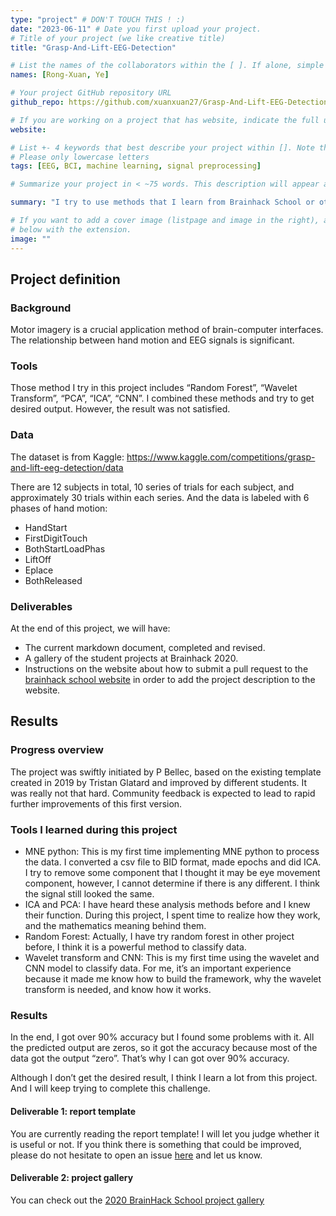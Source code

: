```yaml
---
type: "project" # DON'T TOUCH THIS ! :)
date: "2023-06-11" # Date you first upload your project.
# Title of your project (we like creative title)
title: "Grasp-And-Lift-EEG-Detection"

# List the names of the collaborators within the [ ]. If alone, simple put your name within []
names: [Rong-Xuan, Ye]

# Your project GitHub repository URL
github_repo: https://github.com/xuanxuan27/Grasp-And-Lift-EEG-Detection

# If you are working on a project that has website, indicate the full url including "https://" below or leave it empty.
website:

# List +- 4 keywords that best describe your project within []. Note that the project summary also involves a number of key words. Those are listed on top of the [github repository](https://github.com/PSY6983-2021/project_template), click `manage topics`.
# Please only lowercase letters
tags: [EEG, BCI, machine learning, signal preprocessing]

# Summarize your project in < ~75 words. This description will appear at the top of your page and on the list page with other projects..

summary: "I try to use methods that I learn from Brainhack School or other classes to classify the human motion phase of grasp and lift objects. In the end, I got over 90% accuracy but I found some problems with it. All the predicted output are zeros, so it got the accuracy because most of the data got the output “zero”. That’s why I can got over 90% accuracy."

# If you want to add a cover image (listpage and image in the right), add it to your directory and indicate the name
# below with the extension.
image: ""
---
```

<!-- This is an html comment and this won't appear in the rendered page. You are now editing the "content" area, the core of your description. Everything that you can do in markdown is allowed below. We added a couple of comments to guide your through documenting your progress. -->

## Project definition

### Background
Motor imagery is a crucial application method of brain-computer interfaces. The relationship between hand motion and EEG signals is significant.

### Tools
Those method I try in this project includes “Random Forest”, “Wavelet Transform”, “PCA”, “ICA”, “CNN”.
I combined these methods and try to get desired output. However, the result was not satisfied. 

### Data
The dataset is from Kaggle:
https://www.kaggle.com/competitions/grasp-and-lift-eeg-detection/data

There are 12 subjects in total, 10 series of trials for each subject, and approximately 30 trials within each series.
And the data is labeled with 6 phases of hand motion:
-	HandStart
-	FirstDigitTouch
-	BothStartLoadPhas
-	LiftOff
-	Eplace
-	BothReleased

### Deliverables

At the end of this project, we will have:
 - The current markdown document, completed and revised.
 - A gallery of the student projects at Brainhack 2020.
 - Instructions on the website about how to submit a pull request to the [brainhack school website](https://github.com/PSY6983-2021) in order to add the project description to the website.

## Results
### Progress overview

The project was swiftly initiated by P Bellec, based on the existing template created in 2019 by Tristan Glatard and improved by different students. It was really not that hard. Community feedback is expected to lead to rapid further improvements of this first version.

### Tools I learned during this project
-	MNE python: This is my first time implementing MNE python to process the data. I converted a csv file to BID format, made epochs and did ICA. I try to remove some component that I thought it may be eye movement component, however, I cannot determine if there is any different. I think the signal still looked the same.
-	ICA and PCA: I have heard these analysis methods before and I knew their function. During this project, I spent time to realize how they work, and the mathematics meaning behind them.
-	Random Forest: Actually, I have try random forest in other project before, I think it is a powerful method to classify data.
-	Wavelet transform and CNN: This is my first time using the wavelet and CNN model to classify data. For me, it’s an important experience because it made me know how to build the framework, why the wavelet transform is needed, and know how it works.

### Results
In the end, I got over 90% accuracy but I found some problems with it. All the predicted output are zeros, so it got the accuracy because most of the data got the output “zero”. That’s why I can got over 90% accuracy.

Although I don’t get the desired result, I think I learn a lot from this project. And I will keep trying to complete this challenge.

#### Deliverable 1: report template

You are currently reading the report template! I will let you judge whether it is useful or not. If you think there is something that could be improved, please do not hesitate to open an issue [here]( https://github.com/xuanxuan27/Grasp-And-Lift-EEG-Detection/issues) and let us know.

#### Deliverable 2: project gallery

You can check out the [2020 BrainHack School project gallery](https://psy6983.brainhackmtl.org/project/)



